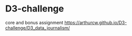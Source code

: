 # D3-challenge
core and bonus assignment
https://arthurcw.github.io/D3-challenge/D3_data_journalism/
